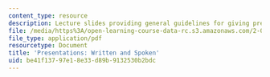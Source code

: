 ```yaml
---
content_type: resource
description: Lecture slides providing general guidelines for giving presentations.
file: /media/https%3A/open-learning-course-data-rc.s3.amazonaws.com/2-017j-design-of-electromechanical-robotic-systems-fall-2009/be41f13797e18e33d89b9132530b2bdc_MIT2_017JF09_presntations.pdf
file_type: application/pdf
resourcetype: Document
title: 'Presentations: Written and Spoken'
uid: be41f137-97e1-8e33-d89b-9132530b2bdc
---
```

